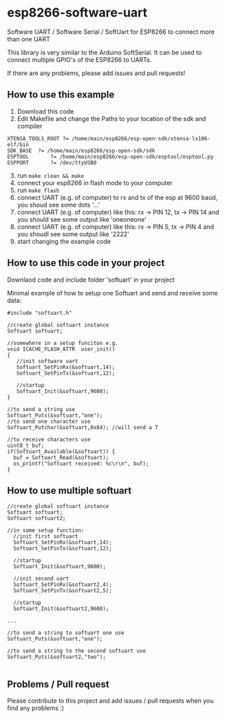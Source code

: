 # esp8266-software-uart
Software UART / Software Serial / SoftUart for ESP8266 to connect more than one UART

This library is very similar to the Arduino SoftSerial. It can be used to connect multiple GPIO's of the ESP8266 to UARTs. 

If there are any problems, please add issues and pull requests!

## How to use this example

1. Download this code
2. Edit Makefile and change the Paths to your location of the sdk and compiler
  ```
  XTENSA_TOOLS_ROOT ?= /home/main/esp8266/esp-open-sdk/xtensa-lx106-elf/bin
  SDK_BASE	?= /home/main/esp8266/esp-open-sdk/sdk
  ESPTOOL		?= /home/main/esp8266/esp-open-sdk/esptool/esptool.py
  ESPPORT		?= /dev/ttyUSB0
  ```
3. run `make clean && make`
4. connect your esp8266 in flash mode to your computer
5. run `make flash`
6. connect UART (e.g. of computer) to rx and tx of the esp at 9600 baud, you shoud see some dots '...'
7. connect UART (e.g. of computer) like this: rx -> PIN 12, tx -> PIN 14 and you should see some output like 'oneoneone'
8. connect UART (e.g. of computer) like this: rx -> PIN 5, tx -> PIN 4 and you shoudl see some output like '2222'
9. start changing the example code


## How to use this code in your project

Downlaod code and include folder 'softuart' in your project

Minimal example of how to setup one Softuart and send and receive some data:
```
#include "softuart.h"

//create global softuart instance
Softuart softuart;

//somewhere in a setup funciton e.g.
void ICACHE_FLASH_ATTR  user_init()
{
   //init software uart
   Softuart_SetPinRx(&softuart,14);
   Softuart_SetPinTx(&softuart,12);
    
   //startup
   Softuart_Init(&softuart,9600);
}

//to send a string use
Softuart_Puts(&softuart,"one");
//to send one character use
Softuart_Putchar(&softuart,0x84); //will send a T

//to receive characters use
uint8_t buf;
if(Softuart_Available(&softuart)) {
  buf = Softuart_Read(&softuart);
  os_printf("Softuart received: %c\r\n", buf);
} 
```

## How to use multiple softuart

```
//create global softuart instance
Softuart softuart;
Softuart softuart2;

//in some setup function: 
  //init first softuart
  Softuart_SetPinRx(&softuart,14);
  Softuart_SetPinTx(&softuart,12);
    
  //startup
  Softuart_Init(&softuart,9600);

  //init second uart
  Softuart_SetPinRx(&softuart2,4);
  Softuart_SetPinTx(&softuart2,5);

  //startup
  Softuart_Init(&softuart2,9600);

...

//to send a string to softuart one use
Softuart_Puts(&softuart,"one");

//to send a string to the second softuart use
Softuart_Puts(&softuart2,"two");


```

## Problems / Pull request

Please contribute to this project and add issues / pull requests when you find any problems :)
